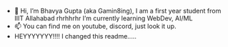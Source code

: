 - 👋 Hi, I’m Bhavya Gupta (aka Gamin8ing), I am a first year student from IIIT Allahabad
rhrhhrhr I’m currently learning WebDev, AI/ML
- 📫 You can find me on youtube, discord, just look it up.
- HEYYYYYYY!!!! I changed this readme.....
<!---
Gamin8ing/Gamin8ing is a ✨ special ✨ repository because its `README.md` (this file) appears on your GitHub profile.
You can click the Preview link to take a look at your changes.
--->
